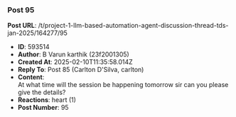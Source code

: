 ### Post 95
**Post URL**: /t/project-1-llm-based-automation-agent-discussion-thread-tds-jan-2025/164277/95
- **ID**: 593514
- **Author**: B Varun karthik (23f2001305)
- **Created At**: 2025-02-10T11:35:58.014Z
- **Reply To**: Post 85 (Carlton D'Silva, carlton)
- **Content**:  
  At what time will the session be happening tomorrow sir can you please give the details?
- **Reactions**: heart (1)
- **Post Number**: 95

